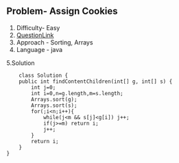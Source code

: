 ## Problem- Assign Cookies
1. Difficulty- Easy 
2. [QuestionLink](https://leetcode.com/problems/assign-cookies/description/)
3. Approach -  Sorting, Arrays
4. Language - java


5.Solution
 
 
        class Solution {
        public int findContentChildren(int[] g, int[] s) {
            int j=0;
            int i=0,n=g.length,m=s.length;
            Arrays.sort(g);
            Arrays.sort(s);
            for(;i<n;i++){
                while(j<m && s[j]<g[i]) j++;
                if(j>=m) return i;
                j++;
            }
            return i;
        }
    }
